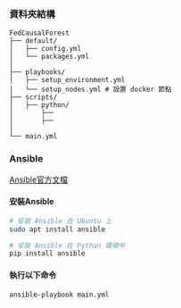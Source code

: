 
### 資料夾結構
```
FedCausalForest
├── default/
│   ├── config.yml
│   └── packages.yml
│
├── playbooks/
│   ├── setup_environment.yml 
│   └── setup_nodes.yml # 設置 docker 節點
├── scripts/
│   ├── python/
│       ├── 
│       ├── 
│
└── main.yml
```


### Ansible
[Ansible官方文檔](https://docs.ansible.com/ansible/latest/collections/ansible/builtin/apt_module.html)

#### 安裝Ansible
```bash
# 安裝 Ansible 在 Ubuntu 上
sudo apt install ansible

# 安裝 Ansible 在 Python 環境中
pip install ansible
```

#### 執行以下命令
```bash
ansible-playbook main.yml
```
